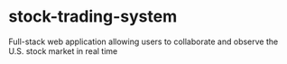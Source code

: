 # stock-trading-system
Full-stack web application allowing users to collaborate and observe the U.S. stock market in real time
